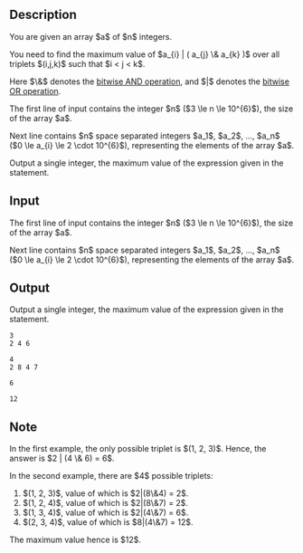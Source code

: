## Description

<div><p>You are given an array $a$ of $n$ integers.</p><p>You need to find the maximum value of $a_{i} | ( a_{j} \&amp; a_{k} )$ over all triplets $(i,j,k)$ such that $i &lt; j &lt; k$.</p><p>Here $\&amp;$ denotes the <a href="https://en.wikipedia.org/wiki/Bitwise_operation#AND">bitwise AND operation</a>, and $|$ denotes the <a href="https://en.wikipedia.org/wiki/Bitwise_operation#OR">bitwise OR operation</a>.</p></div><div class="input-specification"><p>The first line of input contains the integer $n$ ($3 \le n \le 10^{6}$), the size of the array $a$.</p><p>Next line contains $n$ space separated integers $a_1$, $a_2$, ..., $a_n$ ($0 \le a_{i} \le 2 \cdot 10^{6}$), representing the elements of the array $a$.</p></div><div class="output-specification"><p>Output a single integer, the maximum value of the expression given in the statement. </p></div>

## Input

<p>The first line of input contains the integer $n$ ($3 \le n \le 10^{6}$), the size of the array $a$.</p><p>Next line contains $n$ space separated integers $a_1$, $a_2$, ..., $a_n$ ($0 \le a_{i} \le 2 \cdot 10^{6}$), representing the elements of the array $a$.</p>

## Output

<p>Output a single integer, the maximum value of the expression given in the statement. </p>





```input1
3
2 4 6
```




```input2
4
2 8 4 7
```




```output1
6
```




```output2
12
```



## Note

<p>In the first example, the only possible triplet is $(1, 2, 3)$. Hence, the answer is $2 | (4 \&amp; 6) = 6$.</p><p>In the second example, there are $4$ possible triplets: </p><ol> <li> $(1, 2, 3)$, value of which is $2|(8\&amp;4) = 2$. </li><li> $(1, 2, 4)$, value of which is $2|(8\&amp;7) = 2$. </li><li> $(1, 3, 4)$, value of which is $2|(4\&amp;7) = 6$. </li><li> $(2, 3, 4)$, value of which is $8|(4\&amp;7) = 12$. </li></ol><p>The maximum value hence is $12$.</p>
